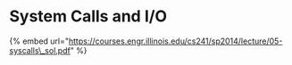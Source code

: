 # System Calls and I/O

{% embed url="https://courses.engr.illinois.edu/cs241/sp2014/lecture/05-syscalls\_sol.pdf" %}



